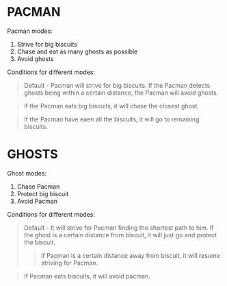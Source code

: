# PACMAN

Pacman modes: 
1. Strive for big biscuits
2. Chase and eat as many ghosts as possible
3. Avoid ghosts

Conditions for different modes:

> Default - Pacman will strive for big biscuits. 
> If the Pacman detects ghosts being within a certain distance, the Pacman will avoid ghosts.

> If the Pacman eats big biscuits, it will chase the closest ghost. 

> If the Pacman have eaen all the biscuits, it will go to remaining biscuits. 

# GHOSTS 

Ghost modes: 
1. Chase Pacman
2. Protect big biscuit
3. Avoid Pacman

Conditions for different modes:

> Default - It will strive for Pacman finding the shortest path to him.
> If the ghost is a certain distance from biscuit, it will just go and protect the biscuit. 
>> If Pacman is a certain distance away from biscuit, it will resume striving for Pacman. 

> If Pacman eats biscuits, it will avoid pacman. 
